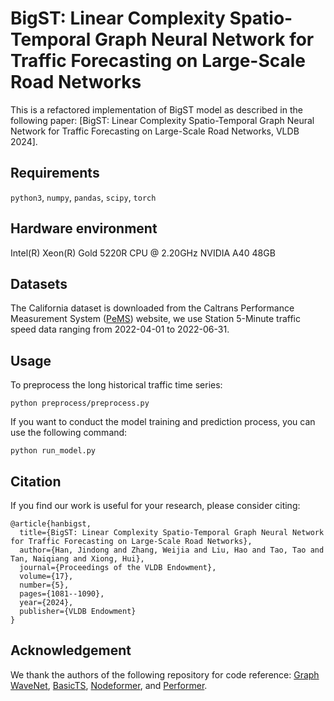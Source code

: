 # BigST: Linear Complexity Spatio-Temporal Graph Neural Network for Traffic Forecasting on Large-Scale Road Networks

This is a refactored implementation of BigST model as described in the following paper: [BigST: Linear Complexity Spatio-Temporal Graph Neural Network for Traffic Forecasting on Large-Scale Road Networks, VLDB 2024].

## Requirements
`python3`, `numpy`, `pandas`, `scipy`, `torch`

## Hardware environment
Intel(R) Xeon(R) Gold 5220R CPU @ 2.20GHz
NVIDIA A40 48GB

## Datasets
The California dataset is downloaded from the Caltrans Performance Measurement System ([PeMS](https://pems.dot.ca.gov/?dnode=Clearinghouse&type=station_5min&district_id=3&submit=Submit)) website, we use Station 5-Minute traffic speed data ranging from 2022-04-01 to 2022-06-31.

## Usage
To preprocess the long historical traffic time series:

```
python preprocess/preprocess.py
```

If you want to conduct the model training and prediction process, you can use the following command:

```
python run_model.py
```

## Citation
If you find our work is useful for your research, please consider citing:

```
@article{hanbigst,
  title={BigST: Linear Complexity Spatio-Temporal Graph Neural Network for Traffic Forecasting on Large-Scale Road Networks},
  author={Han, Jindong and Zhang, Weijia and Liu, Hao and Tao, Tao and Tan, Naiqiang and Xiong, Hui},
  journal={Proceedings of the VLDB Endowment},
  volume={17},
  number={5},
  pages={1081--1090},
  year={2024},
  publisher={VLDB Endowment}
}
```

## Acknowledgement
We thank the authors of the following repository for code reference:
[Graph WaveNet](https://github.com/nnzhan/Graph-WaveNet), [BasicTS](https://github.com/zezhishao/BasicTS), [Nodeformer](https://github.com/qitianwu/NodeFormer), and [Performer](https://github.com/lucidrains/performer-pytorch).
